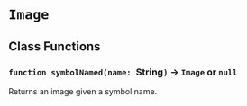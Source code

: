 # `Image`

## Class Functions

### `function symbolNamed(name: `String`)` → `Image` or `null`

Returns an image given a symbol name.   
  

